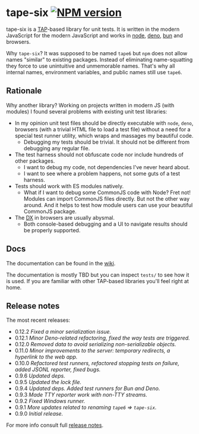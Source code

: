 # tape-six [![NPM version][npm-img]][npm-url]

[npm-img]:      https://img.shields.io/npm/v/tape-six.svg
[npm-url]:      https://npmjs.org/package/tape-six

tape-six is a [TAP](https://en.wikipedia.org/wiki/Test_Anything_Protocol)-based library for unit tests. It is written in the modern JavaScript for the modern JavaScript and works in [node](https://nodejs.org/), [deno](https://deno.land/), [bun](https://bun.sh/) and browsers.

Why `tape-six`? It was supposed to be named `tape6` but `npm` does not allow names "similar" to existing packages. Instead of eliminating name-squatting they force to use unintuitive and unmemorable names. That's why all internal names, environment variables, and public names still use `tape6`.

## Rationale

Why another library? Working on projects written in modern JS (with modules) I found several problems with existing unit test libraries:

* In my opinion unit test files should be directly executable with `node`, `deno`, browsers (with a trivial HTML file to load a test file) without a need for a special test runner utility, which wraps and massages my beautiful code.
  * Debugging my tests should be trivial. It should not be different from debugging any regular file.
* The test harness should not obfuscate code nor include hundreds of other packages.
  * I want to debug my code, not dependencies I've never heard about.
  * I want to see where a problem happens, not some guts of a test harness.
* Tests should work with ES modules natively.
  * What if I want to debug some CommonJS code with Node? Fret not! Modules can import CommonJS files directly. But not the other way around. And it helps to test how module users can use your beautiful CommonJS package.
* The [DX](https://en.wikipedia.org/wiki/User_experience#Developer_experience) in browsers are usually abysmal.
  * Both console-based debugging and a UI to navigate results should be properly supported.

## Docs

The documentation can be found in the [wiki](https://github.com/uhop/tape-six/wiki).

The documentation is mostly TBD but you can inspect `tests/` to see how it is used.
If you are familiar with other TAP-based libraries you'll feel right at home.

## Release notes

The most recent releases:

* 0.12.2 *Fixed a minor serialization issue.*
* 0.12.1 *Minor Deno-related refactoring, fixed the way tests are triggered.*
* 0.12.0 *Removed data to avoid serializing non-serializable objects.*
* 0.11.0 *Minor improvements to the server: temporary redirects, a hyperlink to the web app.*
* 0.10.0 *Refactored test runners, refactored stopping tests on failure, added JSONL reporter, fixed bugs.*
* 0.9.6 *Updated deps.*
* 0.9.5 *Updated the lock file.*
* 0.9.4 *Updated deps. Added test runners for Bun and Deno.*
* 0.9.3 *Made TTY reporter work with non-TTY streams.*
* 0.9.2 *Fixed Windows runner.*
* 0.9.1 *More updates related to renaming `tape6` &rArr; `tape-six`.*
* 0.9.0 *Initial release.*

For more info consult full [release notes](https://github.com/uhop/tape-six/wiki/Release-notes).
